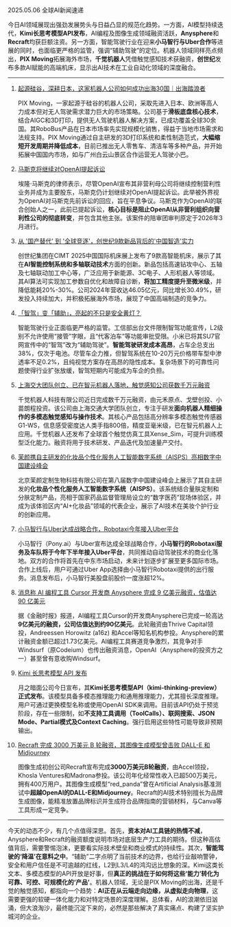 2025.05.06 全球AI新闻速递

今日AI领域展现出强劲发展势头与日益凸显的规范化趋势。一方面，AI模型持续迭代，**Kimi长思考模型API发布**，AI编程及图像生成领域融资活跃，**Anysphere**和**Recraft**均获巨额注资。另一方面，智能驾驶行业在迎来**小马智行与Uber合作**等进展的同时，也面临更严格的监管，强调“辅助驾驶”的定位。机器人领域同样亮点频出，**PIX Moving**拓展海外市场，**千觉机器人**凭借触觉感知技术获融资，**创世纪**发布多款AI赋能的高端机床，显示出AI技术在工业自动化领域的深度融合。

---

1.  [起源硅谷，深耕日本，这家机器人公司如何成功出海30国｜出海踏浪者](https://36kr.com/p/3280872007164290)

    PIX Moving，一家起源于硅谷的机器人公司，采取先进入日本、欧洲等高人力成本但对无人驾驶需求潜力巨大的市场策略。公司基于**滑板底盘核心技术**，结合AIGC和3D打印，提供无人驾驶机器人解决方案，已成功覆盖全球30余国。其RoboBus产品在日本市场率先实现规模化销售，得益于当地市场需求和法规支持。PIX Moving通过自主研发的3D打印系统和柔性制造范式，**大幅缩短开发周期并降低成本**，目前已推出无人零售车、清洁车等多种产品，并开始拓展中国国内市场，如与广州白云山景区合作运营无人驾驶小巴。

2.  [马斯克将继续对OpenAI提起诉讼](https://36kr.com/p/3280865567744130)

    埃隆·马斯克的律师表示，尽管OpenAI宣布其非营利母公司将继续控制营利性业务并成为主要股东，马斯克仍计划继续对OpenAI提起诉讼。此举被外界视为OpenAI对马斯克先前诉讼的回应，旨在平息争议。马斯克作为OpenAI的联合创始人之一，此前已提起诉讼，**核心目标是阻止OpenAI从非营利组织向营利性公司的彻底转变**，并包含其他主张。该案件的陪审团审判原定于2026年3月进行。

3.  [从 '国产替代' 到 '全球竞逐'，创世纪9款新品背后的'中国智造'实力](https://36kr.com/p/3280812034449796)

    创世纪集团在CIMT 2025中国国际机床展上发布了9款高智能机床，展示了其在**AI智能控制系统和多轴联动技术**方面的创新。新品包括高速钻攻中心、五轴及七轴联动加工中心等，广泛应用于新能源、3C电子、人形机器人等领域。其AI算法可实现加工参数自优化和故障自诊断，**将加工精度提升至微米级**，并降低能耗20%-30%。公司2024年营收达46.05亿元，同比增长30.49%，研发投入持续加大，并积极拓展海外市场，展现了中国高端制造的竞争力。

4.  [「智驾」变「辅助」，亮起的不只是安全黄灯？](https://36kr.com/p/3280828623659136?f=rss)

    智能驾驶行业正面临更严格的监管。工信部出台文件限制智驾功能宣传，L2级别不允许使用“接管”字眼，且“代客泊车”等功能审批受限。小米已将其SU7官网宣传中的“智驾”改为“辅助驾驶”。**智能驾驶研发成本高昂**，占车企总支出38%，仅次于电池。尽管车企力推，但智驾系统在10-20万元价格带车型中渗透率不足0.2%，且纯视觉方案存在高昂的隐性成本。复杂场景下的可靠性问题使得行业扩张放缓，智驾短期内可能成为车企的负担。

5.  [上海交大团队创立、已在智元机器人落地，触觉感知公司获数千万元融资](https://36kr.com/p/3231110308478083?f=rss)

    千觉机器人科技有限公司近日完成数千万元融资，由元禾原点、戈壁创投、小苗朗程投资。该公司由上海交通大学团队创立，专注于研发**面向机器人精细操作的多模态触觉感知与操作技术**。其核心产品包括高分辨率多模态触觉传感器G1-WS，信息感受密度达人类手指800倍，精度亚毫米级，已在智元机器人上应用。千觉机器人还发布了全球首个触觉仿真工具Xense_Sim，可提升训练模型泛化能力。融资将用于技术研发、产品迭代及加速量产交付。

6.  [茉颜携自主研发的化妆品个性化服务人工智能数字系统（AISPS）亮相数字中国建设峰会](https://36kr.com/newsflashes/3280922298261894?f=rss)

    北京茉颜定制生物科技有限公司在第八届数字中国建设峰会上展示了其自主研发的**化妆品个性化服务人工智能数字系统（AISPS）**。该系统结合量肤定制和分肤定制产品，亮相于国家药品监督管理局设立的“数字医药”现场体验区，并成为该体验区内“AI+化妆品”领域的代表企业，展示了AI技术在美妆个护行业的创新应用。

7.  [小马智行与Uber达成战略合作，Robotaxi今年接入Uber平台](https://36kr.com/newsflashes/3280912540377217?f=rss)

    小马智行（Pony.ai）与Uber宣布达成全球战略合作，**小马智行的Robotaxi服务及车队将于今年下半年接入Uber平台**，共同推动自动驾驶技术的商业化落地。双方的合作将首先在中东市场启动，未来计划逐步扩展至更多国际市场。合作上线后，用户可通过Uber App选择由小马智行Robotaxi提供的出行服务。消息发布后，小马智行美股盘前股价一度涨超12%。

8.  [消息称 AI 编程工具 Cursor 开发商 Anysphere 完成 9 亿美元融资，估值达 90 亿美元](https://www.ithome.com/0/851/030.htm)

    据《金融时报》报道，AI编程工具Cursor的开发商Anysphere已完成一轮高达**9亿美元的融资，公司估值达到约90亿美元**。此轮融资由Thrive Capital领投，Andreessen Horowitz (a16z) 和Accel等知名机构参投。Anysphere的累计融资金额已超过1.73亿美元。AI编程工具赛道竞争激烈，其竞争对手Windsurf（原Codeium）也传出融资消息，OpenAI（Anysphere的投资方之一）甚至曾有意收购Windsurf。

9.  [Kimi 长思考模型 API 发布](https://www.ithome.com/0/851/026.htm)

    月之暗面公司今日宣布，其**Kimi长思考模型API（kimi-thinking-preview）正式发布**。该模型具备多模态推理能力和通用推理能力，尤其擅长深度推理。用户可通过更换模型名称或使用OpenAI SDK来调用。目前该API仍处于预览阶段，存在一些限制，如**不支持工具调用（ToolCalls）、联网搜索、JSON Mode、Partial模式及Context Caching**。强行启用这些特性可能导致非预期输出。

10. [Recraft 完成 3000 万美元 B 轮融资，其图像生成模型曾击败 DALL-E 和 Midjourney](https://www.ithome.com/0/851/022.htm)

    图像生成初创公司Recraft宣布完成**3000万美元B轮融资**，由Accel领投，Khosla Ventures和Madrona参投。该公司年化经常性收入已超500万美元，拥有400万用户。其图像生成模型“red_panda”曾在Artificial Analysis基准测试中**超越OpenAI的DALL-E和Midjourney**。Recraft的AI技术特别擅长为品牌生成图像，能精准放置品牌标识并生成符合品牌指南的营销材料，与Canva等工具形成一定竞争。

---

今天的动态不少，有几个点值得深思。首先，**资本对AI工具链的热情不减**，Anysphere和Recraft的融资额度说明市场对底层生产力工具的期待。但这种高估值背后，需要警惕泡沫，更要看实际技术壁垒和商业模式的持续性。其次，**智能驾驶的‘降温’在意料之中**。“辅助”二字点明了当前技术的边界，也给行业敲响警钟，安全和用户信任是不可逾越的红线，L2到L3/L4的鸿沟远比想象的深。Kimi这类长文本、多模态模型的API开放是好事，但**真正的挑战在于如何将这些‘能力’转化为可靠、可控、可规模化的‘产品’**。机器人领域，无论是PIX Moving的出海，还是千觉的触觉感知，都指向一个趋势：**AI正在从云端走向边缘，从虚拟走向物理**，这需要更强的软硬一体化能力和对特定场景的深度理解。总体看，AI的浪潮依旧汹涌，但大浪淘沙，最终能沉淀下来的，必然是那些解决了真实痛点、构建了坚实护城河的企业。